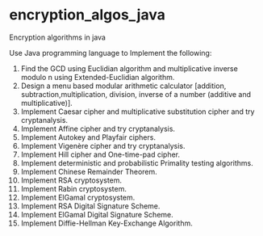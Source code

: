 # encryption_algos_java
Encryption algorithms in java


Use Java programming language to Implement the following:
1. Find the GCD using Euclidian algorithm and multiplicative inverse modulo n using Extended-Euclidian algorithm.
2. Design a menu based modular arithmetic calculator [addition, subtraction,multiplication, division, inverse of a number (additive and multiplicative)].
3. Implement Caesar cipher and multiplicative substitution cipher and try cryptanalysis.
4. Implement Affine cipher and try cryptanalysis.
5. Implement Autokey and Playfair ciphers.
6. Implement Vigenère cipher and try cryptanalysis.
7. Implement Hill cipher and One-time-pad cipher.
8. Implement deterministic and probabilistic Primality testing algorithms.
9. Implement Chinese Remainder Theorem.
10. Implement RSA cryptosystem.
11. Implement Rabin cryptosystem.
12. Implement ElGamal cryptosystem.
13. Implement RSA Digital Signature Scheme.
14. Implement ElGamal Digital Signature Scheme.
15. Implement Diffie-Hellman Key-Exchange Algorithm.
